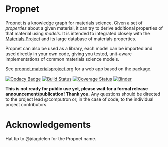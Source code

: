 # Propnet

Propnet is a knowledge graph for materials science. Given a set of *properties* about a given material, it can try to derive additional properties of that material using *models*. It is intended to integrated closely with the [Materials Project](http://materialsproject.org) and its large database of materials properties.

Propnet can also be used as a library, each model can be imported and used directly in your own code, giving you tested, unit-aware implementations of common materials science models.

See [propnet.materialsproject.org](https://propnet.materialsproject.org) for a web app based on the package.

[![Codacy Badge](https://api.codacy.com/project/badge/Grade/0803e3ca599a4250bb3ec2bb16b4b911)](https://www.codacy.com/app/mkhorton/propnet?utm_source=github.com&utm_medium=referral&utm_content=materialsintelligence/propnet&utm_campaign=badger)
[![Build Status](https://travis-ci.org/materialsintelligence/propnet.svg?branch=master)](https://travis-ci.org/materialsintelligence/propnet) [![Coverage Status](https://coveralls.io/repos/github/materialsintelligence/propnet/badge.svg?branch=master)](https://coveralls.io/github/materialsintelligence/propnet?branch=master) [![Binder](https://mybinder.org/badge.svg)](https://mybinder.org/v2/gh/materialsintelligence/propnet/master?filepath=demo%2FGetting%20Started.ipynb)

**This is not ready for public use yet, please wait for a formal release announcement/publication! Thank you.** Any questions should be directed to the project lead @computron or, in the case of code, to the individual project contributors.

# Acknowledgements

Hat tip to @jdagdelen for the Propnet name.
